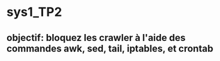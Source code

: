 # sys1_TP2

## objectif: bloquez les crawler à l'aide des commandes awk, sed, tail, iptables, et crontab

